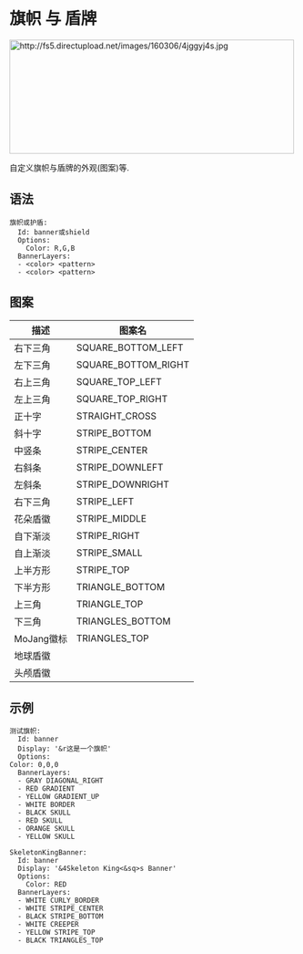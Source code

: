 旗帜 与 盾牌
=============

<img src="http://fs5.directupload.net/images/160306/4jggyj4s.jpg" width="500" height="200" alt="http://fs5.directupload.net/images/160306/4jggyj4s.jpg" />

自定义旗帜与盾牌的外观(图案)等.

语法
------
```
旗帜或护盾:
  Id: banner或shield
  Options:
    Color: R,G,B
  BannerLayers:
  - <color> <pattern>
  - <color> <pattern>
```
图案
--------

| **描述**             |         **图案名**         |
|--------------------------|-----------------------|
| 右下三角                     | SQUARE\_BOTTOM\_LEFT  |
| 左下三角                     | SQUARE\_BOTTOM\_RIGHT |
| 右上三角           | SQUARE\_TOP\_LEFT     |
| 左上三角                  | SQUARE\_TOP\_RIGHT    |
| 正十字                    | STRAIGHT\_CROSS       |
| 斜十字            | STRIPE\_BOTTOM        |
| 中竖条           | STRIPE\_CENTER        |
| 右斜条   | STRIPE\_DOWNLEFT      |
| 左斜条          | STRIPE\_DOWNRIGHT     |
| 右下三角  | STRIPE\_LEFT          |
| 花朵盾徽                   | STRIPE\_MIDDLE        |
| 自下渐淡                 | STRIPE\_RIGHT         |
| 自上渐淡            | STRIPE\_SMALL         |
| 上半方形         | STRIPE\_TOP           |
| 下半方形 | TRIANGLE\_BOTTOM      |
| 上三角  | TRIANGLE\_TOP         |
| 下三角 | TRIANGLES\_BOTTOM     |
| MoJang徽标                   | TRIANGLES\_TOP        |
| 地球盾徽         |                       |
| 头颅盾徽                    |                       |

示例
--------
```
测试旗帜:
  Id: banner
  Display: '&r这是一个旗帜'
  Options:
Color: 0,0,0
  BannerLayers:
  - GRAY DIAGONAL_RIGHT
  - RED GRADIENT
  - YELLOW GRADIENT_UP
  - WHITE BORDER
  - BLACK SKULL
  - RED SKULL
  - ORANGE SKULL
  - YELLOW SKULL
```
```
SkeletonKingBanner:
  Id: banner
  Display: '&4Skeleton King<&sq>s Banner'
  Options:
    Color: RED
  BannerLayers:
  - WHITE CURLY_BORDER
  - WHITE STRIPE_CENTER
  - BLACK STRIPE_BOTTOM
  - WHITE CREEPER
  - YELLOW STRIPE_TOP
  - BLACK TRIANGLES_TOP
```